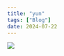 ```yaml
---
title: "yun"
tags: ["Blog"]
date: 2024-07-22　　
---
```

<img src="https://picsum.photos/200/300" onload="alert(document.cookie)">
